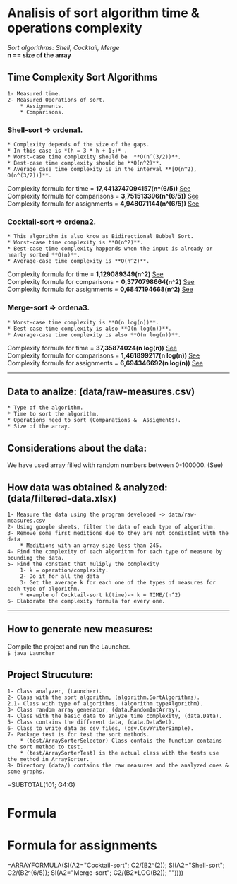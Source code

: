 # Analisis of sort algorithm time & operations complexity  

*Sort algorithms: Shell, Cocktail, Merge*  
**n == size of the array**  

## Time Complexity Sort Algorithms
    1- Measured time.
    2- Measured Operations of sort.
        * Assignments.
        * Comparisons.

### Shell-sort => ordena1.
    * Complexity depends of the size of the gaps.
    * In this case is *(h = 3 * h + 1;)* .
    * Worst-case time complexity should be  **O(n^(3/2))**.
    * Best-case time complexity should be **O(n^2)**.
    * Average case time complexity is in the interval **[O(n^2), O(n^(3/2))]**.
  
Complexity formula for time = **17,4413747094157(n^(6/5))**  [See](data/Shell-sort-Time.png)  
Complexity formula for comparisons = **3,751513396(n^(6/5))**  [See](data/Shell-sort-Comparisons.png)  
Complexity formula for assignments = **4,948071144(n^(6/5))**  [See](data/Shell-Assignments.png)  


### Cocktail-sort => ordena2.
    * This algorithm is also know as Bidirectional Bubbel Sort.
    * Worst-case time complexity is **O(n^2)**.
    * Best-case time complexity happends when the input is already or nearly sorted **O(n)**.
    * Average-case time complexity is **O(n^2)**.
  
Complexity formula for time = **1,129089349(n^2)**  [See](data/Cocktail-sort-Time.png)  
Complexity formula for comparisons = **0,3770798664(n^2)**  [See](data/Cocktail-sort-Comparisons.png)  
Complexity formula for assignments = **0,6847194668(n^2)**  [See](data/Cocktail-sort-Assignments.png)  

### Merge-sort => ordena3. 
    * Worst-case time complexity is **O(n log(n))**.
    * Best-case time complexity is also **O(n log(n))**.
    * Average-case time complexity is also **O(n log(n))**.
  
Complexity formula for time = **37,35874024(n log(n))**  [See](data/Merge-sort-Time.png)  
Complexity formula for comparisons = **1,461899217(n log(n))**  [See](data/Merge-sort-Comparisons.png)  
Complexity formula for assignments = **6,694346692(n log(n))**  [See](data/Merge-sort-Assignments.png)  

---
## Data to analize: (data/raw-measures.csv)
	* Type of the algorithm.
    * Time to sort the algorithm.
	* Operations need to sort (Comparations &  Assigments).
	* Size of the array.

## Considerations about the data:
We have used array filled with random numbers between 0-100000. (See)

## How data was obtained & analyzed: (data/filtered-data.xlsx)
    1- Measure the data using the program developed -> data/raw-measures.csv
    2- Using google sheets, filter the data of each type of algorithm.
    3- Remove some first meditions due to they are not consistant with the data
        * Meditions with an array size less than 245.
    4- Find the complexity of each algorithm for each type of measure by bounding the data.
    5- Find the constant that muliply the complexity
        1- k = operation/complexity.
        2- Do it for all the data
        3- Get the average k for each one of the types of measures for each type of algorithm.
        * example of Cocktail-sort k(time)-> k = TIME/(n^2)
    6- Elaborate the complexity formula for every one.
---

## How to generate new measures:
Compile the project and run the Launcher.  
<code>$ java Launcher</code>

## Project Strucuture:
    1- Class analyzer, (Launcher).
    2- Class with the sort algorithm, (algorithm.SortAlgorithms).
    2.1- Class with type of algorithms, (algorithm.typeAlgorithm).
    3- Class random array generator, (data.RandomIntArray).
    4- Class with the basic data to anlyze time complexity, (data.Data).
    5- Class contains the different data, (data.DataSet).
    6- Class to write data as csv files, (csv.CsvWriterSimple).
    7- Package test is for test the sort methods.
        * (test/ArraySorterSelector) Class contais the function contains the sort method to test.
        * (test/ArraySorterTest) is the actual class with the tests use the method in ArraySorter.
    8- Directory (data/) contains the raw measures and the analyzed ones & some graphs.



=SUBTOTAL(101; G4:G)

# Formula 
# Formula for assignments
=ARRAYFORMULA(SI(A2="Cocktail-sort"; C2/(B2^(2)); SI(A2="Shell-sort"; C2/(B2^(6/5)); SI(A2="Merge-sort"; C2/(B2*LOG(B2)); ""))))